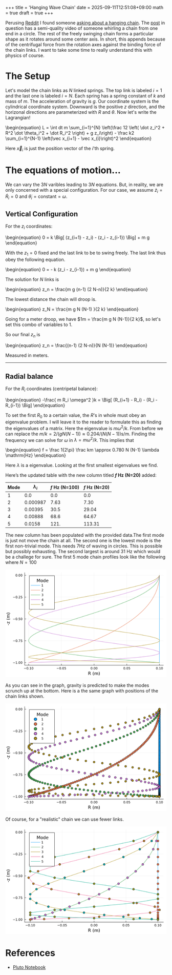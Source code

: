 +++
title = 'Hanging Wave Chain'
date = 2025-09-11T12:51:08+09:00
math = true
draft = true
+++

Perusing [Reddit](https://www.reddit.com/) I found someone [asking about a hanging chain](https://www.reddit.com/r/PhysicsHelp/comments/1n8ymrz/what_is_this_effect_called/).
The [post](https://www.reddit.com/r/PhysicsHelp/comments/1n8ymrz/what_is_this_effect_called/) in question has a semi-quality video of someone whirling a chain from one end in a circle.
The rest of the freely swinging chain forms a particular shape as it rotates around some center axis.
In short, this appends because of the centrifugal force from the rotation axes against the binding force of the chain links.
I want to take some time to really understand this with physics of course.

# The Setup

Let's model the chain links as $N$ linked springs.
The top link is labeled $i = 1$ and the last one is labeled $i = N$.
Each spring has a spring constant of $k$ and mass of $m$.
The acceleration of gravity is $g$.
Our coordinate system is the cylindrical coordinate system.
Downward is the positive $z$ direction, and the horizonal directions are parameterized with $R$ and $\theta$.
Now let's write the Lagrangian!

\begin{equation}
    L = \int dt  m \sum_{i=1}^{N} \left(\frac 12 \left( \dot z_i^2 + R^2 \dot \theta_i^2 + \dot R_i^2 \right) + g z_i\right) - \frac k2 \sum_{i=1}^{N-1} \left(\vec x_{i+1} - \vec x_{i}\right)^2
\end{equation}

Here $\vec x_i$ is just the position vector of the $i$'th spring.

# The equations of motion...

We can vary the $3N$ varibles leading to $3N$ equations.
But, in reality, we are only concerned with a special configuration.
For our case, we assume $\dot z_i = \dot R_i = 0$ and $\dot \theta_i = \mathrm{constant} = \omega$.

## Vertical Configuration
For the $z_i$ coordinates:

\begin{equation}
0 = k \Big[ (z_{i+1} - z_i) - (z_i - z_{i-1}) \Big] + m g
\end{equation}


With the $z_1 = 0$ fixed and the last link to be to swing freely.
The last link thus obey the following equation.

\begin{equation}
0 = - k (z_i - z_{i-1}) + m g
\end{equation}

The solution for $N$ links is

\begin{equation}
z_n = \frac{m g (n-1) (2 N-n)}{2 k}
\end{equation}

The lowest distance the chain will droop is.

\begin{equation}
z_N = \frac{m g N (N-1) }{2 k}
\end{equation}

Going for a meter droop, we have $1m = \frac{m g N (N-1)}{2 k}$, so let's set this combo of variables to 1.

So our final $z_n$ is

\begin{equation}
z_n = \frac{(n-1) (2 N-n)}{N (N-1)} 
\end{equation}

Measured in meters.

---

## Radial balance

For the $R_i$ coordinates (centripetal balance):

\begin{equation}
    -\frac{ m R_i \omega^2 }k = \Big[ (R_{i+1} - R_i) - (R_i - R_{i-1}) \Big]
\end{equation}

To set the first $R_0$ to a certain value, the $R$'s in whole must obey an eigenvalue problem.
I will leave it to the reader to formulate this as finding the eigenvalues of a matrix.
Here the eigenvalue is $m \omega^2/k$.
From before we can replace the $m/k = 2/(g N (N-1)) \approx 0.204/(N (N-1)) \text{s/m}$.
Finding the frequency we can solve for $\omega$ in $\lambda = m \omega^2/k$.
This implies that 

\begin{equation}
f = \frac 1{2\pi} \frac km \approx 0.780 N (N-1) \lambda \mathrm{Hz}
\end{equation}

Here $\lambda$ is a eigenvalue.
Looking at the first smallest eigenvalues we find.

Here’s the updated table with the new column titled **$f$ Hz (N=20)** added:

| Mode | $\lambda_i$ | $f$ Hz (N=100) | $f$ Hz (N=20)                |
|------|-------------|----------------|-----------------------------|
| 1    | 0.0         | 0.0            | 0.0                         |
| 2    | 0.000987    | 7.63           | 7.30                        |
| 3    | 0.00395     | 30.5           | 29.04                       |
| 4    | 0.00888     | 68.6           | 64.67                       |
| 5    | 0.0158      | 121.           | 113.31                      |

The new column has been populated with the provided data.The first mode is just not move the chain at all.
The second one is the lowest mode is the first non-trivial mode.
This needs 7Hz of waving in circles.
This is possible but possibly exhausting.
The second largest is around 31 Hz which would be a challege for sure.
The first 5 mode chain profiles look like the following where $N=100$

![A graph showing the profiles of hanging chains as model by 100 chain links.](chain_profile.png)

As you can see in the graph, gravity is predicted to make the modes scrunch up at the bottom.
Here is a the same graph with positions of the chain links shown.

![A graph showing the profiles of hanging chains as model by 100 chain links with the links shown.](chain_profile_locations.png)

Of course, for a "realistic" chain we can use fewer links.

![A graph showing the profiles of hanging chains as model by 20 chain links with the links shown.](chain_profile_few.png)

# References

- [Pluto Notebook](./notebook.jl)
